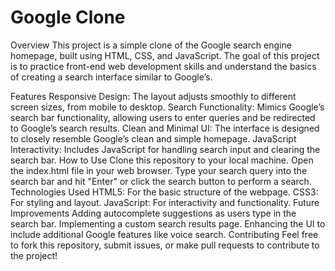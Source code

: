 # Google Clone
Overview
This project is a simple clone of the Google search engine homepage, built using HTML, CSS, and JavaScript. The goal of this project is to practice front-end web development skills and understand the basics of creating a search interface similar to Google’s.

Features
Responsive Design: The layout adjusts smoothly to different screen sizes, from mobile to desktop.
Search Functionality: Mimics Google’s search bar functionality, allowing users to enter queries and be redirected to Google’s search results.
Clean and Minimal UI: The interface is designed to closely resemble Google’s clean and simple homepage.
JavaScript Interactivity: Includes JavaScript for handling search input and clearing the search bar.
How to Use
Clone this repository to your local machine.
Open the index.html file in your web browser.
Type your search query into the search bar and hit "Enter" or click the search button to perform a search.
Technologies Used
HTML5: For the basic structure of the webpage.
CSS3: For styling and layout.
JavaScript: For interactivity and functionality.
Future Improvements
Adding autocomplete suggestions as users type in the search bar.
Implementing a custom search results page.
Enhancing the UI to include additional Google features like voice search.
Contributing
Feel free to fork this repository, submit issues, or make pull requests to contribute to the project!
